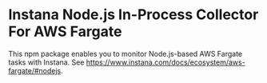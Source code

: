 Instana Node.js In-Process Collector For AWS Fargate
====================================================

This npm package enables you to monitor Node.js-based AWS Fargate tasks with Instana. See <https://www.instana.com/docs/ecosystem/aws-fargate/#nodejs>.

